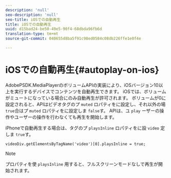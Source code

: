 ```yaml
---
description: 'null'
seo-description: 'null'
seo-title: iOSでの自動再生
title: iOSでの自動再生
uuid: d15bad24-be50-49e5-90f4-68dbda96fb6d
translation-type: tm+mt
source-git-commit: 040655d8ba5f91c98ed0584c08db226ffe1e0f4e

---
```



# iOSでの自動再生{#autoplay-on-ios}

AdobePSDK.MediaPlayerのボリュームAPIの実装により、iOSバージョン10以上を実行するデバイスでコンテンツを自動再生できます。 iOSでは、ボリュームがミュートになっている場合にのみ自動再生が許可されます。 ボリュームが0に設定されると、APIはビデオタグのプ `muted` ロパティをに設定し、それ以外の場 `true`合はプ `muted` ロパティをに設定しま `false`す。 APIは、ユ `play` ーザーの操作やユーザーの操作を行わなくても再生を開始します。

iPhoneで自動再生する場合は、タグのプ `playsInline` ロパティをに設 `video` 定しま `true`す。

```
videoDiv.getElementsByTagName('video')[0].playsInline = true;
```

>[!NOTE]
>
>プロパティを使 `playsInline` 用すると、フルスクリーンモードなしで再生が開始されます。

